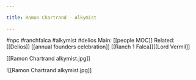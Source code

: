 --- 
title: Ramon Chartrand - Alkymist 
---
#npc #ranchfalca #alkymist #delios 
Main: [[people MOC]]
Related: [[Delios]] [[annual founders celebration]] [[Ranch 1 Falca]][[Lord Vermil]]

[[Ramon Chartrand alkymist.jpg]]

![[Ramon Chartrand alkymist.jpg]]
